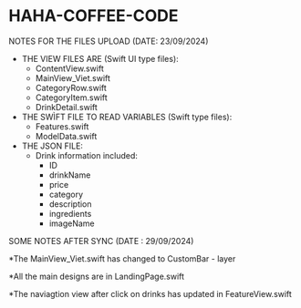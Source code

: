 # HAHA-COFFEE-CODE

NOTES FOR THE FILES UPLOAD (DATE: 23/09/2024)
* THE VIEW FILES ARE (Swift UI type files):
  - ContentView.swift
  - MainView_Viet.swift
  - CategoryRow.swift
  - CategoryItem.swift
  - DrinkDetail.swift
* THE SWÌFT FILE TO READ VARIABLES (Swift type files):
  - Features.swift
  - ModelData.swift 
* THE JSON FILE:
  - Drink information included:
    + ID
    + drinkName
    + price
    + category
    + description
    + ingredients
    + imageName
   
  
SOME NOTES AFTER SYNC (DATE : 29/09/2024)

*The  MainView_Viet.swift has changed to CustomBar - layer

*All the main designs are in LandingPage.swift

*The naviagtion view after click on drinks has updated in FeatureView.swift

      
     
      
